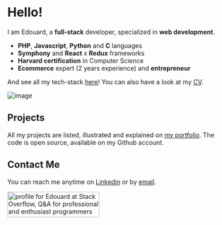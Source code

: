 # Hello!
I am Edouard, a **full-stack** developer, specialized in **web development**.
- **PHP**, **Javascript**, **Python** and **C** languages
- **Symphony** and **React** x **Redux** frameworks
- **Harvard certification** in Computer Science
- **Ecommerce** expert (2 years experience) and **entrepreneur**

And see all my tech-stack [here](https://edouardproust.dev/about)! You can also have a look at my [CV](https://github.com/edouardproust/edouardproust/blob/main/CV_web-developer_2022-05-29-min.pdf).

![image](https://user-images.githubusercontent.com/45925914/176992037-f3de1c6a-8b28-4df6-9fe7-1560469e80cc.png)

## Projects
All my projects are listed, illustrated and explained on [my portfolio](https://edouardproust.dev/portfolio). The code is open source, available on my Github account.

## Contact Me
You can reach me anytime on [Linkedin](https://www.linkedin.com/in/edouardproust) or by [email](mailto:contact@edouardproust.dev).

<a href="[User Edouard](https://stackoverflow.com/users/13865643/edouard)">
   <img src="https://stackoverflow.com/users/flair/13865643.png" width="208" height="58" alt="profile for Edouard at Stack Overflow, Q&amp;A for professional and enthusiast programmers" title="profile for Edouard at Stack Overflow, Q&amp;A for professional and enthusiast programmers">
</a>
